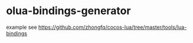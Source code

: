 # olua-bindings-generator
example see https://github.com/zhongfq/cocos-lua/tree/master/tools/lua-bindings
